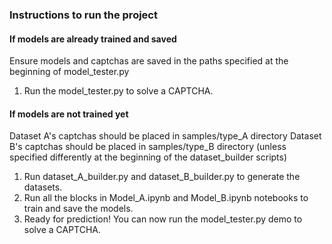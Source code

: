 ### Instructions to run the project

#### If models are already trained and saved

Ensure models and captchas are saved in the paths specified at the beginning of model_tester.py

1. Run the model_tester.py to solve a CAPTCHA.

#### If models are not trained yet

Dataset A's captchas should be placed in samples/type_A directory
Dataset B's captchas should be placed in samples/type_B directory (unless specified differently at the beginning of the dataset_builder scripts)

1. Run dataset_A_builder.py and dataset_B_builder.py to generate the datasets.
2. Run all the blocks in Model_A.ipynb and Model_B.ipynb notebooks to train and save the models.
3. Ready for prediction! You can now run the model_tester.py demo to solve a CAPTCHA.
